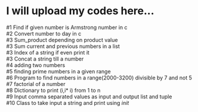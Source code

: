 # I will upload my codes here...
#1 Find if given number is Armstrong number in c  
#2 Convert number to day in c   
#3 Sum_product depending on product value  
#3 Sum current and previous numbers in a list  
#3 Index of a string if even print it   
#3 Concat a string till a number  
#4 adding two numbers  
#5 finding prime numbers in a given range  
#6 Program to find numbers in a range(2000-3200) divisible by 7 and not 5  
#7 factorial of a number  
#8 Dictionary to print (i,i* i) from 1 to n  
#9 Input comma separated values as input and output list and tuple  
#10 Class to take input a string and print using _init_  


